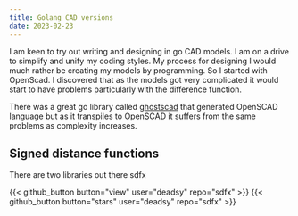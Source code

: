 ```yaml
---
title: Golang CAD versions
date: 2023-02-23
---
```

I am keen to try out writing and designing in go CAD models.  I am on a drive to simplify and unify my coding styles.  My process for designing  I would much rather be creating my models by programming. So I started with OpenScad. I discovered that as the models got very complicated it would start to have problems particularly with the difference function.

There was a great go library called [ghostscad][] that generated OpenSCAD language but as it transpiles to OpenSCAD it suffers from the same problems as complexity increases.


## Signed distance functions

There are two libraries out there sdfx

{{< github_button button="view"  user="deadsy" repo="sdfx" >}}
{{< github_button button="stars"  user="deadsy" repo="sdfx" >}}

[ghostscad]:https://github.com/ljanyst/ghostscad
[sdfx]:https://github.com/deadsy/sdfx
